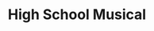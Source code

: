 ---
layout: question
year: 2006
title: High School Musical
question: In 2006's <em>High School Musical</em>, what is the name of the East High basketball team and Troy Bolton’s jersey number?
answer1: Wildcats, 17
answer2: Thundercats, 01
answer3: Eagles, 33
answer4: Vikings, 25
---